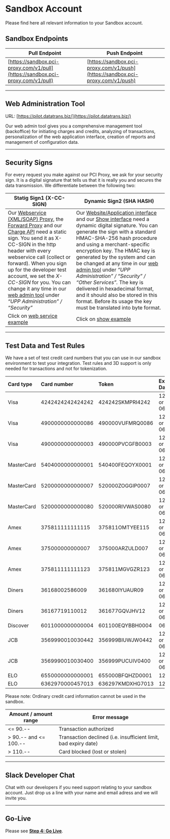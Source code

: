 # Sandbox Account

Please find here all relevant information to your Sandbox account.

## Sandbox Endpoints

| Pull Endpoint | Push Endpoint |
| --- | --- |
| [https://sandbox.pci-proxy.com/v1/pull](https://sandbox.pci-proxy.com/v1/pull) | [https://sandbox.pci-proxy.com/v1/push](https://sandbox.pci-proxy.com/v1/push) |

---

## Web Administration Tool

URL: [https://pilot.datatrans.biz/](https://pilot.datatrans.biz/)

Our web admin tool gives you a comprehensive management tool \(backoffice\) for initiating charges and credits, analyzing of transactions, personalization of the web application interface, creation of reports and management of configuration data.

---

## Security Signs

For every request you make against our PCI Proxy, we ask for your security sign. It is a digital signature that tells us that it is really you and secures the data transmission. We differentiate between the following two:

| Statig Sign1 \(X-CC-SIGN\) | Dynamic Sign2 \(SHA HASH\) |
| --- | --- |
| Our [Webservice \(XML/SOAP\) Proxy](https://docs.pci-proxy.com/webservice.html), the [Forward Proxy](https://docs.pci-proxy.com/forward.html) and our [Charge API](https://docs.pci-proxy.com/charge.html) need a static sign. You send it as X-CC-SIGN in the http header with every webservice call \(collect or forward\). When you sign up for the developer test account, we set the  _X-CC-SIGN_ for you. You can change it any time in our [web admin tool](http://pilot.datatrans.biz) under _“UPP Administration” / “Security”_ | Our [Website/Application interface](https://docs.pci-proxy.com/website-application.html) and our [Show interface](https://docs.pci-proxy.com/show.html) need a dynamic digital signature. You can generate the sign with a standard HMAC-SHA-256 hash procedure and using a merchant-specific encryption key. The HMAC key is generated by the system and can be changed at any time in our [web admin tool](http://pilot.datatrans.biz) under _“UPP Administration” / “Security” / “Other Services”._ The key is delivered in hexadecimal format, and it should also be stored in this format. Before its usage the key must be translated into byte format. |
| Click on [web service example](https://docs.pci-proxy.com/webservice.html) | Click on [show example](https://docs.pci-proxy.com/show.html) |

---

## Test Data and Test Rules

We have a set of test credit card numbers that you can use in our sandbox environment to test your integration. Test rules and 3D support is only needed for transactions and not for tokenization.

| Card type | Card number | Token | Expiration Date | CVV | Test rule | Support 3D |
| :--- | :--- | :--- | :--- | :--- | :--- | :--- |
| Visa | 4242424242424242 | 424242SKMPRI4242 | 12/2018 or 06/2018 | 123 | w/limit | No |
| Visa | 4900000000000086 | 490000VUFMRQ0086 | 12/2018 or 06/2018 | 123 | wo/limit | Yes |
| Visa | 4900000000000003 | 490000PVCGFB0003 | 12/2018 or 06/2018 | 123 | w/limit | Yes |
| MasterCard | 5404000000000001 | 540400FEQOYX0001 | 12/2018 or 06/2018 | 123 | w/limit | Yes |
| MasterCard | 5200000000000007 | 520000ZOGGIP0007 | 12/2018 or 06/2018 | 123 | w/limit | No |
| MasterCard | 5200000000000080 | 520000RIVWAS0080 | 12/2018 or 06/2018 | 123 | wo/limit | Yes |
| Amex | 375811111111115 | 375811OMTYEE115 | 12/2018 or 06/2018 | 1234 | w/limit | No |
| Amex | 375000000000007 | 375000ARZULD007 | 12/2018 or 06/2018 | 1234 | wo/limit | Yes |
| Amex | 375811111111123 | 375811MGVGZR123 | 12/2018 or 06/2018 | 1234 | wo/limit | No |
| Diners | 36168002586009 | 361680IYUAUR09 | 12/2018 or 06/2018 | 123 | w/limit | - |
| Diners | 36167719110012 | 361677GQVJHV12 | 12/2018 or 06/2018 | 123 | wo/limit | - |
| Discover | 6011000000000004 | 601100EQYBBH0004 | 06/2018 | 123 | wo/limit |  |
| JCB | 3569990010030442 | 356999BIUWJW0442 | 12/2018 or 06/2018 | 123 | w/limit | - |
| JCB | 3569990010030400 | 356999PUCUIV0400 | 12/2018 or 06/2018 | 123 | wo/limit | No |
| ELO | 6550000000000001 | 655000BFQHZD0001 | 12/2018 | 123 | wo/limit | No |
| ELO | 6362970000457013 | 636297KMDXHG7013 | 12/2018 | 123 | wo/limit | No |

Please note: Ordinary credit card information cannot be used in the sandbox.

| Amount / amount range | Error message |
| --- | --- |
| &lt;= 90.-- | Transaction authorized |
| &gt; 90.-- and &lt;= 100.-- | Transaction declined \(i.e. insufficient limit, bad expiry date\) |
| &gt; 110.-- | Card blocked \(lost or stolen\) |

---

## Slack Developer Chat

Chat with our developers if you need support relating to your sandbox account. Just drop us a line with your name and email adress and we will invite you.

---

## Go-Live

Please see [**Step 4: Go Live**](/step-4-go-live.md).

